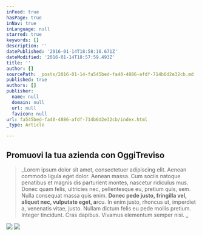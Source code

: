 ```yaml
---
inFeed: true
hasPage: true
inNav: true
inLanguage: null
starred: true
keywords: []
description: ''
datePublished: '2016-01-14T18:58:16.671Z'
dateModified: '2016-01-14T18:57:59.493Z'
title: ''
author: []
sourcePath: _posts/2016-01-14-fa545bed-fa40-4886-afdf-714b6d2e32cb.md
published: true
authors: []
publisher:
  name: null
  domain: null
  url: null
  favicon: null
url: fa545bed-fa40-4886-afdf-714b6d2e32cb/index.html
_type: Article

---
```

## Promuovi la tua azienda con OggiTreviso

> _Lorem ipsum dolor sit amet, consectetuer adipiscing elit. Aenean commodo ligula eget dolor. Aenean massa. Cum sociis natoque penatibus et magnis dis parturient montes, nascetur ridiculus mus. Donec quam felis, ultricies nec, pellentesque eu, pretium quis, sem. Nulla consequat massa quis enim. **Donec pede justo, fringilla vel, aliquet nec, vulputate eget, a**rcu. In enim justo, rhoncus ut, imperdiet a, venenatis vitae, justo. Nullam dictum felis eu pede mollis pretium. Integer tincidunt. Cras dapibus. Vivamus elementum semper nisi. _

![](https://the-grid-user-content.s3-us-west-2.amazonaws.com/d1255c70-319f-4325-b017-bcdee1f26ab1.jpg)
![](https://the-grid-user-content.s3-us-west-2.amazonaws.com/327080e4-eaf6-4be9-9595-f92f5b37391b.png)